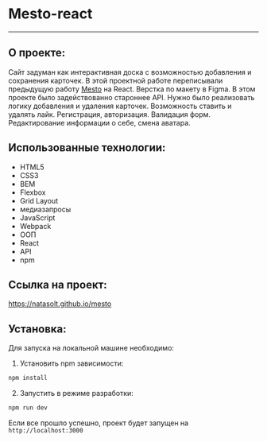 # Mesto-react
___

## О проекте:

Сайт задуман как интерактивная доска с возможностью добавления и сохранения карточек.
В этой проектной работе переписывали предыдущую работу [Mesto](https://natasolt.github.io/mesto) на React.
Верстка по макету в Figma. В этом проекте было задействованно староннее API. Нужно было реализовать логику добавления и удаления карточек. Возможность
ставить и удалять лайк. Регистрация, авторизация. Валидация форм. Редактирование информации о себе, смена аватара.

## Использованные технологии:

* HTML5
* CSS3
* BEM
* Flexbox
* Grid Layout
* медиазапросы
* JavaScript
* Webpack
* ООП
* React
* API
* npm

## Ссылка на проект:
 https://natasolt.github.io/mesto

 ## Установка:
Для запуска на локальной машине необходимо:</br>
1. Установить npm зависимости:</br>
```sh
npm install
```
2. Запустить в режиме разработки:</br>
```sh
npm run dev
```
Если все прошло успешно, проект будет запущен на `http://localhost:3000`